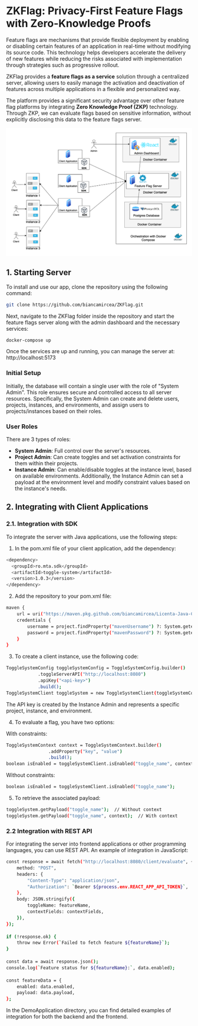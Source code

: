 # ZKFlag: Privacy-First Feature Flags with Zero-Knowledge Proofs

Feature flags are mechanisms that provide flexible deployment by 
enabling or disabling certain features of an application in real-time without modifying its source code. This technology helps developers accelerate the delivery of new features while reducing the risks associated with implementation through strategies such as progressive rollout.

ZKFlag provides a **feature flags as a service** solution through a centralized server, allowing users to easily manage the activation and deactivation of features across multiple applications in a flexible and personalized way.

The platform provides a significant security advantage over other feature flag platforms by integrating **Zero Knowledge Proof (ZKP)** technology. Through ZKP, we can evaluate flags based on sensitive information, without explicitly disclosing this data to the feature flags server.

<div align="center">
  <img src="./images/arhitecture_diagram.png" alt="Architecture Diagram" width="600">
</div>

## 1. Starting Server

To install and use our app, clone the repository using the following command:

```bash
git clone https://github.com/biancamircea/ZKFlag.git
```

Next, navigate to the ZKFlag folder inside the repository and start the feature flags server along with the admin dashboard and the necessary services:

```bash
docker-compose up
```

Once the services are up and running, you can manage the server at: http://localhost:5173

### Initial Setup
Initially, the database will contain a single user with the role of "System Admin". This role ensures secure and controlled access to all server resources. Specifically, the System Admin can create and delete users, projects, instances, and environments, and assign users to projects/instances based on their roles.

### User Roles

There are 3 types of roles:

- **System Admin**: Full control over the server's resources.
- **Project Admin**: Can create toggles and set activation constraints for them within their projects.
- **Instance Admin**: Can enable/disable toggles at the instance level, based on available environments. Additionally, the Instance Admin can set a payload at the environment level and modify constraint values based on the instance's needs.

## 2. Integrating with Client Applications
### 2.1. Integration with SDK

To integrate the server with Java applications, use the following steps:

1. In the pom.xml file of your client application, add the dependency:
```bash
<dependency>
  <groupId>ro.mta.sdk</groupId>
  <artifactId>toggle-system</artifactId>
  <version>1.0.3</version>
</dependency>
```

2. Add the repository to your pom.xml file:

```bash
maven {
    url = uri("https://maven.pkg.github.com/biancamircea/Licenta-Java-Client")
    credentials {
        username = project.findProperty("mavenUsername") ?: System.getenv("MAVEN_USERNAME")
        password = project.findProperty("mavenPassword") ?: System.getenv("MAVEN_PASSWORD")
    }
}
```

3. To create a client instance, use the following code:

```bash
ToggleSystemConfig toggleSystemConfig = ToggleSystemConfig.builder()
            .toggleServerAPI("http://localhost:8080")
            .apiKey("<api-key>")
            .build();
ToggleSystemClient toggleSystem = new ToggleSystemClient(toggleSystemConfig);
```

The API key is created by the Instance Admin and represents a specific project, instance, and environment.

4. To evaluate a flag, you have two options:

With constraints:

```bash
ToggleSystemContext context = ToggleSystemContext.builder()
                .addProperty("key", "value")
                .build();
boolean isEnabled = toggleSystemClient.isEnabled("toggle_name", context);
```

Without constraints:

```bash
boolean isEnabled = toggleSystemClient.isEnabled("toggle_name");
```

5. To retrieve the associated payload:

```bash
toggleSystem.getPayload("toggle_name");  // Without context
toggleSystem.getPayload("toggle_name", context);  // With context
```

### 2.2 Integration with REST API

For integrating the server into frontend applications or other programming languages, you can use  REST API.
An example of integration in JavaScript:

```bash
const response = await fetch("http://localhost:8080/client/evaluate", {
    method: "POST",
    headers: {
        "Content-Type": "application/json",
        "Authorization": `Bearer ${process.env.REACT_APP_API_TOKEN}`,
    },
    body: JSON.stringify({
        toggleName: featureName,
        contextFields: contextFields,
    }),
});

if (!response.ok) {
    throw new Error(`Failed to fetch feature ${featureName}`);
}

const data = await response.json();
console.log(`Feature status for ${featureName}:`, data.enabled);

const featureData = {
    enabled: data.enabled,
    payload: data.payload,
};
```


In the DemoApplication directory, you can find detailed examples of integration for both the backend and the frontend.












